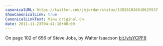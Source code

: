 ```yaml
---
canonicalURL: https://twitter.com/jmjordan/status/139201836610625537
ShowCanonicalLink: true
CanonicalLinkText: View original on
date: 2011-11-23T04:41:18+00:00
---
```

On page 102 of 656 of Steve Jobs, by Walter Isaacson [bit.ly/sYCPF6](http://bit.ly/sYCPF6)